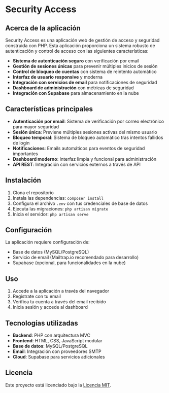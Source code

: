 # Security Access

## Acerca de la aplicación

Security Access es una aplicación web de gestión de acceso y seguridad construida con PHP. Esta aplicación proporciona un sistema robusto de autenticación y control de acceso con las siguientes características:

-   **Sistema de autenticación seguro** con verificación por email
-   **Gestión de sesiones únicas** para prevenir múltiples inicios de sesión
-   **Control de bloqueo de cuentas** con sistema de reintento automático
-   **Interfaz de usuario responsive** y moderna
-   **Integración con servicios de email** para notificaciones de seguridad
-   **Dashboard de administración** con métricas de seguridad
-   **Integración con Supabase** para almacenamiento en la nube

## Características principales

-   **Autenticación por email**: Sistema de verificación por correo electrónico para mayor seguridad
-   **Sesión única**: Previene múltiples sesiones activas del mismo usuario
-   **Bloqueo temporal**: Sistema de bloqueo automático tras intentos fallidos de login
-   **Notificaciones**: Emails automáticos para eventos de seguridad importantes
-   **Dashboard moderno**: Interfaz limpia y funcional para administración
-   **API REST**: Integración con servicios externos a través de API

## Instalación

1. Clona el repositorio
2. Instala las dependencias: `composer install`
3. Configura el archivo `.env` con tus credenciales de base de datos
4. Ejecuta las migraciones: `php artisan migrate`
5. Inicia el servidor: `php artisan serve`

## Configuración

La aplicación requiere configuración de:

-   Base de datos (MySQL/PostgreSQL)
-   Servicio de email (Mailtrap.io recomendado para desarrollo)
-   Supabase (opcional, para funcionalidades en la nube)

## Uso

1. Accede a la aplicación a través del navegador
2. Regístrate con tu email
3. Verifica tu cuenta a través del email recibido
4. Inicia sesión y accede al dashboard

## Tecnologías utilizadas

-   **Backend**: PHP con arquitectura MVC
-   **Frontend**: HTML, CSS, JavaScript modular
-   **Base de datos**: MySQL/PostgreSQL
-   **Email**: Integración con proveedores SMTP
-   **Cloud**: Supabase para servicios adicionales

## Licencia

Este proyecto está licenciado bajo la [Licencia MIT](https://opensource.org/licenses/MIT).
